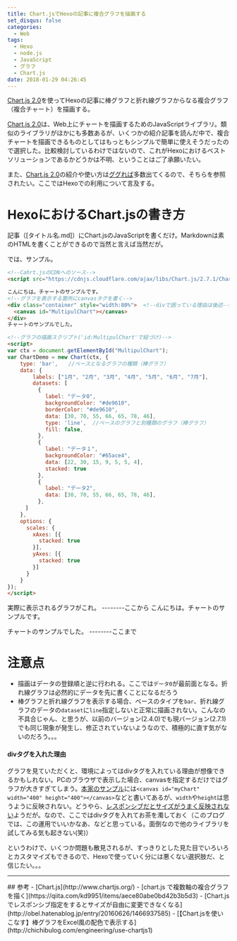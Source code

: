 ```yaml
---
title: Chart.jsでHexoの記事に複合グラフを描画する
set_disqus: false
categories:
  - Web
tags:
  - Hexo
  - node.js
  - JavaScript
  - グラフ
  - Chart.js
date: 2018-01-29 04:26:45
---
```

<script src="https://cdnjs.cloudflare.com/ajax/libs/Chart.js/2.7.1/Chart.bundle.min.js"></script>

[Chart.js 2.0](http://www.chartjs.org/)を使ってHexoの記事に棒グラフと折れ線グラフからなる複合グラフ（複合チャート）を描画する。

[Chart.js 2.0](http://www.chartjs.org/)は、Web上にチャートを描画するためのJavaScriptライブラリ。類似のライブラリがほかにも多数あるが、いくつかの紹介記事を読んだ中で、複合チャートを描画できるものとしてはもっともシンプルで簡単に使えそうだったので選択した。比較検討しているわけではないので、これがHexoにおけるベストソリューションであるかどうかは不明、ということはご了承願いたい。

また、[Chart.js 2.0](http://www.chartjs.org/)の紹介や使い方は[ググれば](https://www.google.co.jp/search?hl=ja&q=chart.js+2.0&lr=lang_ja)多数出てくるので、そちらを参照されたい。ここではHexoでの利用について言及する。
<br>
# HexoにおけるChart.jsの書き方
記事（[タイトル名.md]）にChart.jsのJavaScriptを書くだけ。Markdownは素のHTMLを書くことができるので当然と言えば当然だが。

では、サンプル。
```html
<!--Cahrt.jsのCDNへのソース-->
<script src="https://cdnjs.cloudflare.com/ajax/libs/Chart.js/2.7.1/Chart.bundle.min.js"></script>

こんにちは。チャートのサンプルです。
<!--グラフを表示する箇所にcanvasタグを書く-->
<div class="container" style="width:80%">  <!--divで囲っている理由は後述-->
  <canvas id="MultipulChart"></canvas>
</div>
チャートのサンプルでした。

<!--グラフの描画スクリプト('id:MultipulChart'で紐づけ)-->
<script>
var ctx = document.getElementById("MultipulChart");
var ChartDemo = new Chart(ctx, {
    type: 'bar',　　//ベースとなるグラフの種類（棒グラフ）
    data: {
        labels: ["1月", "2月", "3月", "4月", "5月", "6月", "7月"],
        datasets: [
        　{
            label: "データ0",
            backgroundColor: "#de9610",
            borderColor: "#de9610",
            data: [30, 70, 55, 66, 65, 78, 46],
            type: 'line',  //ベースのグラフと別種類のグラフ（棒グラフ）
            fill: false,
        　},
        　{
            label: "データ１",
            backgroundColor: "#65ace4",
            data: [22, 30, 15, 9, 5, 5, 4],
            stacked: true
        　},
        　{
            label: "データ2",
            data: [30, 70, 55, 66, 65, 78, 46],
        　},
    　]
    },
    options: {
      scales: {
        xAxes: [{
          stacked: true
        }],
        yAxes: [{
          stacked: true
        }]
      }
    }
});
</script>
```

実際に表示されるグラフがこれ。
--------ここから
こんにちは。チャートのサンプルです。
<div class="container" style="width:80%">
  <canvas id="MultipulChart"></canvas>
</div>
チャートのサンプルでした。
--------ここまで

# 注意点
- 描画はデータの登録順と逆に行われる。ここでは`データ0`が最前面となる。折れ線グラフは必然的にデータを先に書くことになるだろう
- 棒グラフと折れ線グラフを表示する場合、ベースのタイプを`bar`、折れ線グラフのデータの`dataset`に`line`指定しないと正常に描画されない。こんなの不具合じゃん、と思うが、以前のバージョン(2.4.0)でも現バージョン(2.7.1)でも同じ現象が発生し、修正されていないようなので、積極的に直す気がないのだろう。。。

#### divタグを入れた理由
グラフを見ていただくと、環境によってはdivタグを入れている理由が想像できるかもしれない。PCのブラウザで表示した場合、canvasを指定するだけではグラフが大きすぎてしまう。[本家のサンプル](http://www.chartjs.org/docs/latest/)には`<canvas id="myChart" width="400" height="400"></canvas>`などと書いてあるが、`width`や`height`は思うように反映されない。どうやら、[レスポンシブだとサイズがうまく反映されない](http://obel.hatenablog.jp/entry/20160626/1466937585)ようだが。なので、ここではdivタグを入れてお茶を濁しておく（このブログでは、この運用でいいかなあ、などと思っている。面倒なので他のライブラリを試してみる気も起きない(笑)）

というわけで、いくつか問題も散見されるが、すっきりとした見た目でいろいろとカスタマイズもできるので、Hexoで使っていく分には悪くない選択肢だ、と信じたい。。。
<br>
<hr />
## 参考
- [Chart.js](http://www.chartjs.org/)
- [chart.js で複数軸の複合グラフを描く](https://qiita.com/kd9951/items/aece80abe0bd42b3b5d3)
- [Chart.js でレスポンシブ指定をするとサイズが自由に変更できなくなる](http://obel.hatenablog.jp/entry/20160626/1466937585)
- [【Chart.jsを使いこなす】棒グラフをExcel風の配色で表示する](http://chichibulog.com/engineering/use-chartjs1)

<script>
var ctx = document.getElementById("MultipulChart");
var ChartDemo = new Chart(ctx, {
    type: 'bar',
    data: {
        labels: ["1月", "2月", "3月", "4月", "5月", "6月", "7月"],
        datasets: [
        　{
            label: "データ0",
            backgroundColor: "#de9610",
            borderColor: "#de9610",
            data: [30, 70, 55, 66, 65, 78, 46],
            type: 'line',
            fill: false,
        　},
        　{
            label: "データ１",
            backgroundColor: "#65ace4",
            data: [22, 30, 15, 9, 5, 5, 4],
            stacked: true
        　},
        　{
            label: "データ2",
            data: [30, 70, 55, 66, 65, 78, 46],
        　},
    　]
    },
    options: {
      scales: {
        xAxes: [{
          stacked: true
        }],
        yAxes: [{
          stacked: true
        }]
      }
    }
});
</script>
